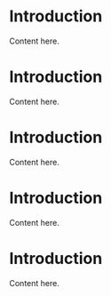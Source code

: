 Introduction
=======
Content here.

Introduction
=======
Content here.


Introduction
=======
Content here.


Introduction
=======
Content here.

Introduction
=======
Content here.
